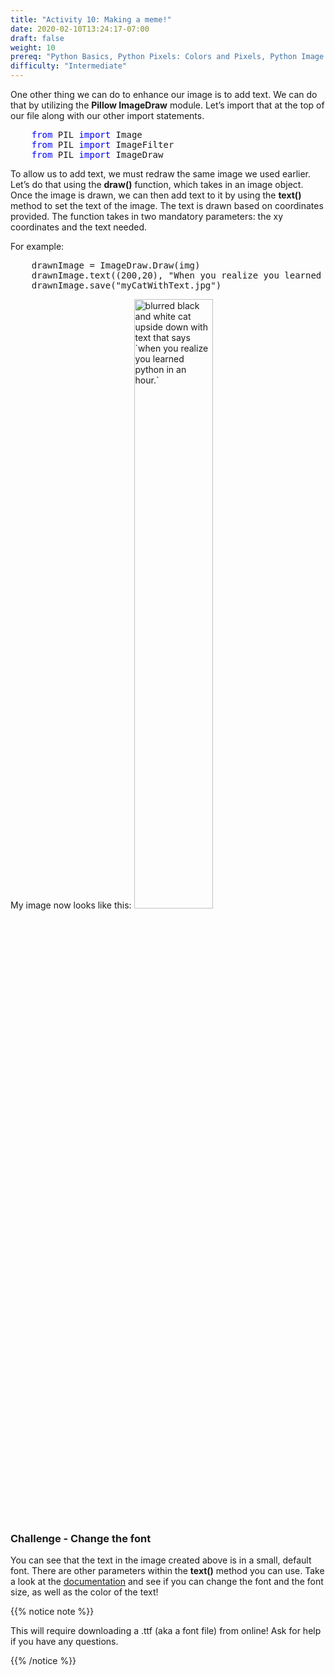 ```yaml
---
title: "Activity 10: Making a meme!"
date: 2020-02-10T13:24:17-07:00
draft: false
weight: 10
prereq: "Python Basics, Python Pixels: Colors and Pixels, Python Image manipulation: Open an image"
difficulty: "Intermediate"
--- 
```


One other thing we can do to enhance our image is to add text. We can do that by utilizing the <b>Pillow ImageDraw</b> module. Let’s import that at the top of our file along with our other import statements.

<pre>
    <font color="blue">from</font> PIL <font color="blue">import</font> Image
    <font color="blue">from</font> PIL <font color="blue">import</font> ImageFilter
    <font color="blue">from</font> PIL <font color="blue">import</font> ImageDraw
</pre>

To allow us to add text, we must redraw the same image we used earlier. Let’s do that using the <b>draw()</b> function, which takes in an image object. Once the image is drawn, we can then add text to it by using the <b>text()</b> method to set the text of the image. The text is drawn based on coordinates provided. The function takes in two mandatory parameters: the xy coordinates and the text needed.

For example:

<pre>
    drawnImage = ImageDraw.Draw(img)
    drawnImage.text((200,20), "When you realize you learned python in an hour.")
    drawnImage.save("myCatWithText.jpg")
</pre>


My image now looks like this:
<img src="../../media/meme.png" alt="blurred black and white cat upside down with text that says `when you realize you learned python in an hour.`" width=50%>

### Challenge - Change the font
You can see that the text in the image created above is in a small, default font. There are other parameters within the <b>text()</b> method you can use. Take a look at the [documentation](https://pillow.readthedocs.io/en/stable/reference/ImageDraw.html#PIL.ImageDraw.PIL.ImageDraw.ImageDraw.text) and see if you can change the font and the font size, as well as the color of the text! 

{{% notice note %}}

This will require downloading a .ttf (aka a font file) from online! Ask for help if you have any questions.

{{% /notice %}}
